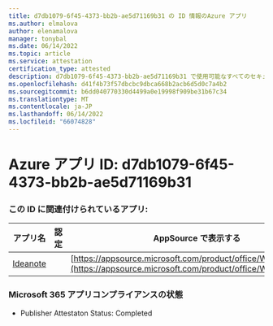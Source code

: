 ```yaml
---
title: d7db1079-6f45-4373-bb2b-ae5d71169b31 の ID 情報のAzure アプリ
ms.author: elmalova
author: elenamalova
manager: tonybal
ms.date: 06/14/2022
ms.topic: article
ms.service: attestation
certification_type: attested
description: d7db1079-6f45-4373-bb2b-ae5d71169b31 で使用可能なすべてのセキュリティとコンプライアンス情報。
ms.openlocfilehash: d41f4b73f57dbcbc9dbca668b2acb6d5d0c7a4b2
ms.sourcegitcommit: b6dd040770330d4499a0e19998f909be31b67c34
ms.translationtype: MT
ms.contentlocale: ja-JP
ms.lasthandoff: 06/14/2022
ms.locfileid: "66074828"
---
```

# <a name="azure-app-id-d7db1079-6f45-4373-bb2b-ae5d71169b31"></a>Azure アプリ ID: d7db1079-6f45-4373-bb2b-ae5d71169b31


### <a name="apps-associated-with-this-id"></a>この ID に関連付けられているアプリ:
| **アプリ名** | **認定** | **AppSource で表示する** |
|--------------|---------------|-----------------------|
| [Ideanote](../forward/WA200003876.md) |  | [https://appsource.microsoft.com/product/office/WA200003876](https://appsource.microsoft.com/product/office/WA200003876) |

### <a name="microsoft-365-app-compliance-status"></a>Microsoft 365 アプリコンプライアンスの状態
- Publisher Attestaton Status: Completed

